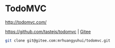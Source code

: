 # TodoMVC

<http://todomvc.com/>

<https://github.com/tastejs/todomvc> | [Gitee](https://gitee.com/mrhuangyuhui/todomvc)

```bash
git clone git@gitee.com:mrhuangyuhui/todomvc.git
```
